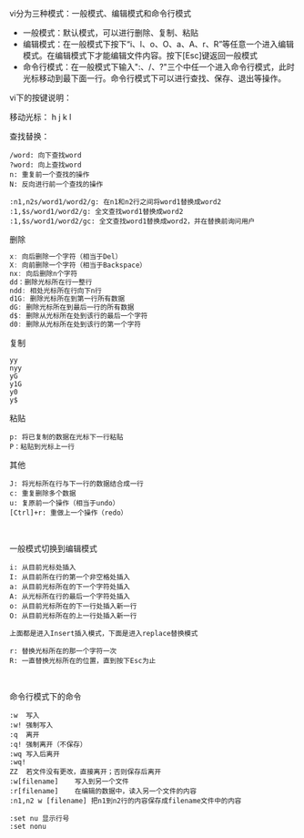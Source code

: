 vi分为三种模式：一般模式、编辑模式和命令行模式

- 一般模式：默认模式，可以进行删除、复制、粘贴
- 编辑模式：在一般模式下按下“i、l、o、O、a、A、r、R”等任意一个进入编辑模式。在编辑模式下才能编辑文件内容。按下[Esc]键返回一般模式
- 命令行模式：在一般模式下输入":、/、?"三个中任一个进入命令行模式，此时光标移动到最下面一行。命令行模式下可以进行查找、保存、退出等操作。



vi下的按键说明：

移动光标：	h	j	k	l

查找替换：

```
/word: 向下查找word
?word: 向上查找word
n: 重复前一个查找的操作
N: 反向进行前一个查找的操作
```

```
:n1,n2s/word1/word2/g: 在n1和n2行之间将word1替换成word2
:1,$s/word1/word2/g: 全文查找word1替换成word2
:1,$s/word1/word2/gc: 全文查找word1替换成word2，并在替换前询问用户
```

删除

```java
x: 向后删除一个字符（相当于Del）
X: 向前删除一个字符（相当于Backspace）
nx: 向后删除n个字符
dd：删除光标所在行一整行
ndd: 相处光标所在行向下n行
d1G: 删除光标所在到第一行所有数据
dG: 删除光标所在到最后一行的所有数据
d$: 删除从光标所在处到该行的最后一个字符
d0: 删除从光标所在处到该行的第一个字符
```

复制

```
yy
nyy
yG	
y1G	
y0
y$
```

粘贴

```
p: 将已复制的数据在光标下一行粘贴
P：粘贴到光标上一行
```

其他

```
J: 将光标所在行与下一行的数据结合成一行
c: 重复删除多个数据
u: 复原前一个操作（相当于undo）
[Ctrl]+r: 重做上一个操作（redo）
```



<br>

一般模式切换到编辑模式

```
i: 从目前光标处插入
I: 从目前所在行的第一个非空格处插入
a: 从目前光标所在的下一个字符处插入
A: 从光标所在行的最后一个字符处插入
o: 从目前光标所在的下一行处插入新一行
O: 从目前光标所在的上一行处插入新一行

上面都是进入Insert插入模式，下面是进入replace替换模式

r: 替换光标所在的那一个字符一次
R: 一直替换光标所在的位置，直到按下Esc为止
```

<br>

命令行模式下的命令

```
:w	写入
:w!	强制写入
:q	离开
:q!	强制离开（不保存）
:wq	写入后离开
:wq!
ZZ	若文件没有更改，直接离开；否则保存后离开
:w[filename]	写入到另一个文件
:r[filename]	在编辑的数据中，读入另一个文件的内容
:n1,n2 w [filename]	把n1到n2行的内容保存成filename文件中的内容

:set nu	显示行号
:set nonu
```

